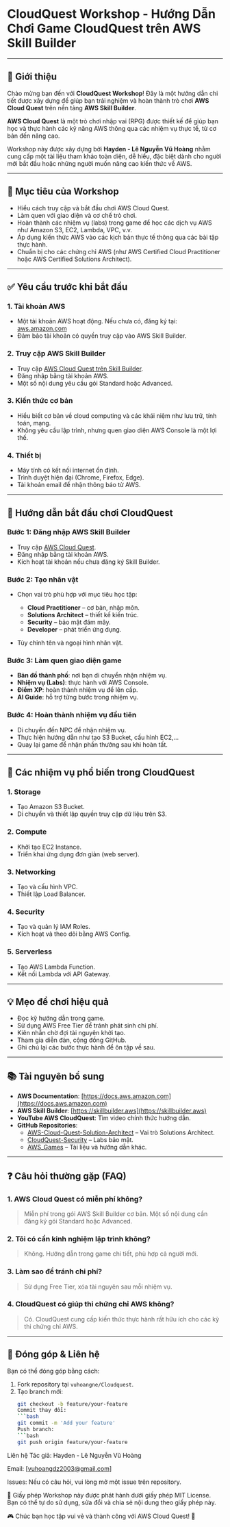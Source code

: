 # CloudQuest Workshop - Hướng Dẫn Chơi Game CloudQuest trên AWS Skill Builder

---

## 📘 Giới thiệu

Chào mừng bạn đến với **CloudQuest Workshop**! Đây là một hướng dẫn chi tiết được xây dựng để giúp bạn trải nghiệm và hoàn thành trò chơi **AWS Cloud Quest** trên nền tảng **AWS Skill Builder**.

**AWS Cloud Quest** là một trò chơi nhập vai (RPG) được thiết kế để giúp bạn học và thực hành các kỹ năng AWS thông qua các nhiệm vụ thực tế, từ cơ bản đến nâng cao.

Workshop này được xây dựng bởi **Hayden - Lê Nguyễn Vũ Hoàng** nhằm cung cấp một tài liệu tham khảo toàn diện, dễ hiểu, đặc biệt dành cho người mới bắt đầu hoặc những người muốn nâng cao kiến thức về AWS.

---

## 🎯 Mục tiêu của Workshop

- Hiểu cách truy cập và bắt đầu chơi AWS Cloud Quest.
- Làm quen với giao diện và cơ chế trò chơi.
- Hoàn thành các nhiệm vụ (labs) trong game để học các dịch vụ AWS như Amazon S3, EC2, Lambda, VPC, v.v.
- Áp dụng kiến thức AWS vào các kịch bản thực tế thông qua các bài tập thực hành.
- Chuẩn bị cho các chứng chỉ AWS (như AWS Certified Cloud Practitioner hoặc AWS Certified Solutions Architect).

---

## ✅ Yêu cầu trước khi bắt đầu

### 1. Tài khoản AWS

- Một tài khoản AWS hoạt động. Nếu chưa có, đăng ký tại: [aws.amazon.com](https://aws.amazon.com)
- Đảm bảo tài khoản có quyền truy cập vào AWS Skill Builder.

### 2. Truy cập AWS Skill Builder

- Truy cập [AWS Cloud Quest trên Skill Builder](https://skillbuilder.aws).
- Đăng nhập bằng tài khoản AWS.
- Một số nội dung yêu cầu gói Standard hoặc Advanced.

### 3. Kiến thức cơ bản

- Hiểu biết cơ bản về cloud computing và các khái niệm như lưu trữ, tính toán, mạng.
- Không yêu cầu lập trình, nhưng quen giao diện AWS Console là một lợi thế.

### 4. Thiết bị

- Máy tính có kết nối internet ổn định.
- Trình duyệt hiện đại (Chrome, Firefox, Edge).
- Tài khoản email để nhận thông báo từ AWS.

---

## 🚀 Hướng dẫn bắt đầu chơi CloudQuest

### Bước 1: Đăng nhập AWS Skill Builder

- Truy cập [AWS Cloud Quest](https://skillbuilder.aws).
- Đăng nhập bằng tài khoản AWS.
- Kích hoạt tài khoản nếu chưa đăng ký Skill Builder.

### Bước 2: Tạo nhân vật

- Chọn vai trò phù hợp với mục tiêu học tập:

  - **Cloud Practitioner** – cơ bản, nhập môn.
  - **Solutions Architect** – thiết kế kiến trúc.
  - **Security** – bảo mật đám mây.
  - **Developer** – phát triển ứng dụng.

- Tùy chỉnh tên và ngoại hình nhân vật.

### Bước 3: Làm quen giao diện game

- **Bản đồ thành phố**: nơi bạn di chuyển nhận nhiệm vụ.
- **Nhiệm vụ (Labs)**: thực hành với AWS Console.
- **Điểm XP**: hoàn thành nhiệm vụ để lên cấp.
- **AI Guide**: hỗ trợ từng bước trong nhiệm vụ.

### Bước 4: Hoàn thành nhiệm vụ đầu tiên

- Di chuyển đến NPC để nhận nhiệm vụ.
- Thực hiện hướng dẫn như tạo S3 Bucket, cấu hình EC2,...
- Quay lại game để nhận phần thưởng sau khi hoàn tất.

---

## 🔧 Các nhiệm vụ phổ biến trong CloudQuest

### 1. Storage

- Tạo Amazon S3 Bucket.
- Di chuyển và thiết lập quyền truy cập dữ liệu trên S3.

### 2. Compute

- Khởi tạo EC2 Instance.
- Triển khai ứng dụng đơn giản (web server).

### 3. Networking

- Tạo và cấu hình VPC.
- Thiết lập Load Balancer.

### 4. Security

- Tạo và quản lý IAM Roles.
- Kích hoạt và theo dõi bằng AWS Config.

### 5. Serverless

- Tạo AWS Lambda Function.
- Kết nối Lambda với API Gateway.

---

## 💡 Mẹo để chơi hiệu quả

- Đọc kỹ hướng dẫn trong game.
- Sử dụng AWS Free Tier để tránh phát sinh chi phí.
- Kiên nhẫn chờ đợi tài nguyên khởi tạo.
- Tham gia diễn đàn, cộng đồng GitHub.
- Ghi chú lại các bước thực hành để ôn tập về sau.

---

## 📚 Tài nguyên bổ sung

- **AWS Documentation**: [https://docs.aws.amazon.com](https://docs.aws.amazon.com)
- **AWS Skill Builder**: [https://skillbuilder.aws](https://skillbuilder.aws)
- **YouTube AWS CloudQuest**: Tìm video chính thức hướng dẫn.
- **GitHub Repositories**:
  - [AWS-Cloud-Quest-Solution-Architect](https://github.com/aws-samples) – Vai trò Solutions Architect.
  - [CloudQuest-Security](https://github.com/aws-samples) – Labs bảo mật.
  - [AWS_Games](https://github.com/aws-samples) – Tài liệu và hướng dẫn khác.

---

## ❓ Câu hỏi thường gặp (FAQ)

### 1. AWS Cloud Quest có miễn phí không?

> Miễn phí trong gói AWS Skill Builder cơ bản. Một số nội dung cần đăng ký gói Standard hoặc Advanced.

### 2. Tôi có cần kinh nghiệm lập trình không?

> Không. Hướng dẫn trong game chi tiết, phù hợp cả người mới.

### 3. Làm sao để tránh chi phí?

> Sử dụng Free Tier, xóa tài nguyên sau mỗi nhiệm vụ.

### 4. CloudQuest có giúp thi chứng chỉ AWS không?

> Có. CloudQuest cung cấp kiến thức thực hành rất hữu ích cho các kỳ thi chứng chỉ AWS.

---

## 🤝 Đóng góp & Liên hệ

Bạn có thể đóng góp bằng cách:

1. Fork repository tại `vuhoangne/Cloudquest`.
2. Tạo branch mới:  
   ```bash
   git checkout -b feature/your-feature
   Commit thay đổi:
   ```bash
   git commit -m 'Add your feature'
   Push branch:
   ```bash
   git push origin feature/your-feature


Liên hệ
Tác giả: Hayden - Lê Nguyễn Vũ Hoàng

Email: [vuhoangdz2003@gmail.com]

Issues: Nếu có câu hỏi, vui lòng mở một issue trên repository.

📄 Giấy phép
Workshop này được phát hành dưới giấy phép MIT License. Bạn có thể tự do sử dụng, sửa đổi và chia sẻ nội dung theo giấy phép này.

🎮 Chúc bạn học tập vui vẻ và thành công với AWS Cloud Quest! 🚀
